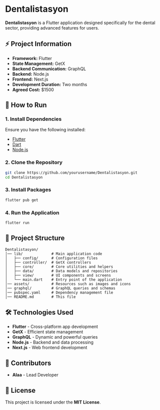 
# Dentalistasyon

**Dentalistasyon** is a Flutter application designed specifically for the dental sector, providing advanced features for users.

## ⚡ Project Information

- **Framework:** Flutter
- **State Management:** GetX
- **Backend Communication:** GraphQL
- **Backend:** Node.js
- **Frontend:** Next.js
- **Development Duration:** Two months
- **Agreed Cost:** $1500

## 🚀 How to Run

### **1. Install Dependencies**

Ensure you have the following installed:

- [Flutter](https://flutter.dev/docs/get-started/install)
- [Dart](https://dart.dev/get-dart)
- [Node.js](https://nodejs.org/)

### **2. Clone the Repository**

```bash
git clone https://github.com/yourusername/Dentalistasyon.git
cd Dentalistasyon
```

### **3. Install Packages**

```bash
flutter pub get
```

### **4. Run the Application**

```bash
flutter run
```

## 📂 Project Structure

```
Dentalistasyon/
│── lib/             # Main application code
│   ├── config/      # Configuration files
│   ├── controller/  # GetX controllers
│   ├── core/        # Core utilities and helpers
│   ├── data/        # Data models and repositories
│   ├── view/        # UI components and screens
│   └── main.dart    # Entry point of the application
│── assets/          # Resources such as images and icons
│── graphql/         # GraphQL queries and schemas
│── pubspec.yaml     # Dependency management file
│── README.md        # This file
```

## 🛠️ Technologies Used

- **Flutter** - Cross-platform app development
- **GetX** - Efficient state management
- **GraphQL** - Dynamic and powerful queries
- **Node.js** - Backend and data processing
- **Next.js** - Web frontend development

## 📌 Contributors

- **Alaa** - Lead Developer

## 📜 License

This project is licensed under the **MIT License**.
